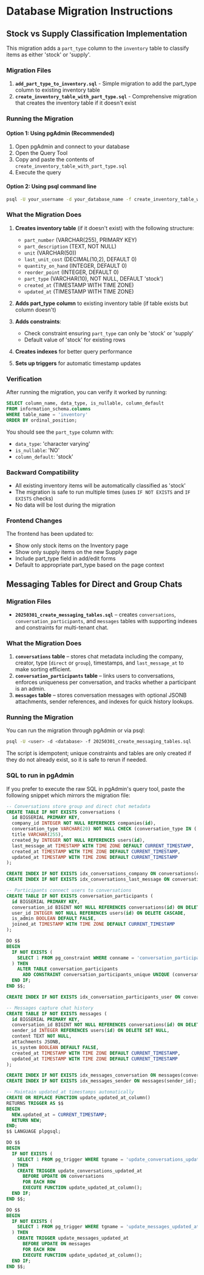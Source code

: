 # Database Migration Instructions

## Stock vs Supply Classification Implementation

This migration adds a `part_type` column to the `inventory` table to classify items as either 'stock' or 'supply'.

### Migration Files

1. **`add_part_type_to_inventory.sql`** - Simple migration to add the part_type column to existing inventory table
2. **`create_inventory_table_with_part_type.sql`** - Comprehensive migration that creates the inventory table if it doesn't exist

### Running the Migration

#### Option 1: Using pgAdmin (Recommended)

1. Open pgAdmin and connect to your database
2. Open the Query Tool
3. Copy and paste the contents of `create_inventory_table_with_part_type.sql`
4. Execute the query

#### Option 2: Using psql command line

```bash
psql -U your_username -d your_database_name -f create_inventory_table_with_part_type.sql
```

### What the Migration Does

1. **Creates inventory table** (if it doesn't exist) with the following structure:
   - `part_number` (VARCHAR(255), PRIMARY KEY)
   - `part_description` (TEXT, NOT NULL)
   - `unit` (VARCHAR(50))
   - `last_unit_cost` (DECIMAL(10,2), DEFAULT 0)
   - `quantity_on_hand` (INTEGER, DEFAULT 0)
   - `reorder_point` (INTEGER, DEFAULT 0)
   - `part_type` (VARCHAR(10), NOT NULL, DEFAULT 'stock')
   - `created_at` (TIMESTAMP WITH TIME ZONE)
   - `updated_at` (TIMESTAMP WITH TIME ZONE)

2. **Adds part_type column** to existing inventory table (if table exists but column doesn't)

3. **Adds constraints**:
   - Check constraint ensuring `part_type` can only be 'stock' or 'supply'
   - Default value of 'stock' for existing rows

4. **Creates indexes** for better query performance

5. **Sets up triggers** for automatic timestamp updates

### Verification

After running the migration, you can verify it worked by running:

```sql
SELECT column_name, data_type, is_nullable, column_default 
FROM information_schema.columns 
WHERE table_name = 'inventory' 
ORDER BY ordinal_position;
```

You should see the `part_type` column with:
- `data_type`: 'character varying'
- `is_nullable`: 'NO'
- `column_default`: 'stock'

### Backward Compatibility

- All existing inventory items will be automatically classified as 'stock'
- The migration is safe to run multiple times (uses `IF NOT EXISTS` and `IF EXISTS` checks)
- No data will be lost during the migration

### Frontend Changes

The frontend has been updated to:
- Show only stock items on the Inventory page
- Show only supply items on the new Supply page
- Include part_type field in add/edit forms
- Default to appropriate part_type based on the page context 
## Messaging Tables for Direct and Group Chats

### Migration Files

- **`20250301_create_messaging_tables.sql`** – creates `conversations`, `conversation_participants`, and `messages` tables with supporting indexes and constraints for multi-tenant chat.

### What the Migration Does

1. **`conversations` table** – stores chat metadata including the company, creator, type (`direct` or `group`), timestamps, and `last_message_at` to make sorting efficient.
2. **`conversation_participants` table** – links users to conversations, enforces uniqueness per conversation, and tracks whether a participant is an admin.
3. **`messages` table** – stores conversation messages with optional JSONB attachments, sender references, and indexes for quick history lookups.

### Running the Migration

You can run the migration through pgAdmin or via psql:

```bash
psql -U <user> -d <database> -f 20250301_create_messaging_tables.sql
```

The script is idempotent; unique constraints and tables are only created if they do not already exist, so it is safe to rerun if needed.

### SQL to run in pgAdmin

If you prefer to execute the raw SQL in pgAdmin's query tool, paste the following snippet which mirrors the migration file:

```sql
-- Conversations store group and direct chat metadata
CREATE TABLE IF NOT EXISTS conversations (
  id BIGSERIAL PRIMARY KEY,
  company_id INTEGER NOT NULL REFERENCES companies(id),
  conversation_type VARCHAR(20) NOT NULL CHECK (conversation_type IN ('direct', 'group')),
  title VARCHAR(255),
  created_by INTEGER NOT NULL REFERENCES users(id),
  last_message_at TIMESTAMP WITH TIME ZONE DEFAULT CURRENT_TIMESTAMP,
  created_at TIMESTAMP WITH TIME ZONE DEFAULT CURRENT_TIMESTAMP,
  updated_at TIMESTAMP WITH TIME ZONE DEFAULT CURRENT_TIMESTAMP
);

CREATE INDEX IF NOT EXISTS idx_conversations_company ON conversations(company_id);
CREATE INDEX IF NOT EXISTS idx_conversations_last_message ON conversations(last_message_at DESC NULLS LAST);

-- Participants connect users to conversations
CREATE TABLE IF NOT EXISTS conversation_participants (
  id BIGSERIAL PRIMARY KEY,
  conversation_id BIGINT NOT NULL REFERENCES conversations(id) ON DELETE CASCADE,
  user_id INTEGER NOT NULL REFERENCES users(id) ON DELETE CASCADE,
  is_admin BOOLEAN DEFAULT FALSE,
  joined_at TIMESTAMP WITH TIME ZONE DEFAULT CURRENT_TIMESTAMP
);

DO $$
BEGIN
  IF NOT EXISTS (
    SELECT 1 FROM pg_constraint WHERE conname = 'conversation_participants_unique'
  ) THEN
    ALTER TABLE conversation_participants
      ADD CONSTRAINT conversation_participants_unique UNIQUE (conversation_id, user_id);
  END IF;
END $$;

CREATE INDEX IF NOT EXISTS idx_conversation_participants_user ON conversation_participants(user_id);

-- Messages capture chat history
CREATE TABLE IF NOT EXISTS messages (
  id BIGSERIAL PRIMARY KEY,
  conversation_id BIGINT NOT NULL REFERENCES conversations(id) ON DELETE CASCADE,
  sender_id INTEGER REFERENCES users(id) ON DELETE SET NULL,
  content TEXT NOT NULL,
  attachments JSONB,
  is_system BOOLEAN DEFAULT FALSE,
  created_at TIMESTAMP WITH TIME ZONE DEFAULT CURRENT_TIMESTAMP,
  updated_at TIMESTAMP WITH TIME ZONE DEFAULT CURRENT_TIMESTAMP
);

CREATE INDEX IF NOT EXISTS idx_messages_conversation ON messages(conversation_id, created_at DESC);
CREATE INDEX IF NOT EXISTS idx_messages_sender ON messages(sender_id);

-- Maintain updated_at timestamps automatically
CREATE OR REPLACE FUNCTION update_updated_at_column()
RETURNS TRIGGER AS $$
BEGIN
  NEW.updated_at = CURRENT_TIMESTAMP;
  RETURN NEW;
END;
$$ LANGUAGE plpgsql;

DO $$
BEGIN
  IF NOT EXISTS (
    SELECT 1 FROM pg_trigger WHERE tgname = 'update_conversations_updated_at'
  ) THEN
    CREATE TRIGGER update_conversations_updated_at
      BEFORE UPDATE ON conversations
      FOR EACH ROW
      EXECUTE FUNCTION update_updated_at_column();
  END IF;
END $$;

DO $$
BEGIN
  IF NOT EXISTS (
    SELECT 1 FROM pg_trigger WHERE tgname = 'update_messages_updated_at'
  ) THEN
    CREATE TRIGGER update_messages_updated_at
      BEFORE UPDATE ON messages
      FOR EACH ROW
      EXECUTE FUNCTION update_updated_at_column();
  END IF;
END $$;
```
